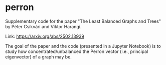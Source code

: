# perron
Supplementary code for the paper "The Least Balanced Graphs and Trees" by Péter Csikvári and Viktor Harangi.

Link:  https://arxiv.org/abs/2502.13939

The goal of the paper and the code (presented in a Jupyter Notebook) is to study how concentrated/unbalanced the Perron vector (i.e., principal eigenvector) of a graph may be.

